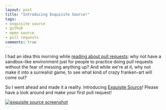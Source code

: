 ```yaml
---
layout: post
title: "Introducing Exquisite Source!"
tags:
- exquisite source
- github
- open source
- pull requests
comments: true
---
```


I had an idea this morning while <a href="http://www.codenewbie.org/blogs/how-to-make-a-pull-request">reading about pull requests</a>: why not have a sandbox-like environment just for people to practice doing pull requests without the fear of messing anything up? And while we're at it, why not make it into a surrealist game, to see what kind of crazy franken-art will come out?

So I went ahead and made it a reality. Introducing <a href="https://still-sands-5922.herokuapp.com/about.php">Exquisite Source</a>! Please have a look around and make your first pull request!

<a href="https://still-sands-5922.herokuapp.com/about.php"><img src="{{ site.imageurl }}ec_screenshot.jpg" alt="exquisite source screenshot" /></a>